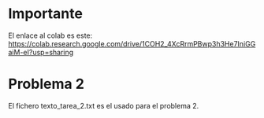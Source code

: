 # Importante
El enlace al colab es este: https://colab.research.google.com/drive/1COH2_4XcRrmPBwp3h3He7IniGGaiM-eI?usp=sharing

# Problema 2
El fichero texto_tarea_2.txt es el usado para el problema 2.
